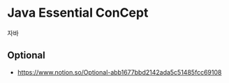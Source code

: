 # Java Essential ConCept
자바 

## Optional
- https://www.notion.so/Optional-abb1677bbd2142ada5c51485fcc69108
